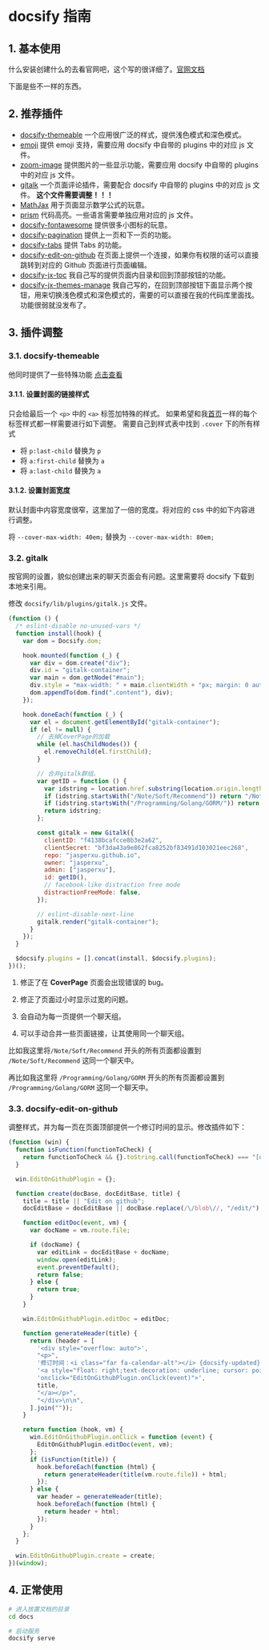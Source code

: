# docsify 指南

## 1. 基本使用

什么安装创建什么的去看官网吧，这个写的很详细了。[官网文档](https://docsify.js.org/#/zh-cn/)

下面是些不一样的东西。

## 2. 推荐插件

- [docsify-themeable](https://jhildenbiddle.github.io/docsify-themeable/#/introduction) 一个应用很广泛的样式，提供浅色模式和深色模式。
- [emoji](https://docsify.js.org/#/zh-cn/plugins?id=emoji) 提供 emoji 支持，需要应用 docsify 中自带的 plugins 中的对应 js 文件。
- [zoom-image](https://docsify.js.org/#/zh-cn/plugins?id=%e5%9b%be%e7%89%87%e7%bc%a9%e6%94%be-zoom-image) 提供图片的一些显示功能，需要应用 docsify 中自带的 plugins 中的对应 js 文件。
- [gitalk](https://docsify.js.org/#/zh-cn/plugins?id=gitalk) 一个页面评论插件，需要配合 docsify 中自带的 plugins 中的对应 js 文件。 **这个文件需要调整！！！**
- [MathJax](https://www.mathjax.org/) 用于页面显示数学公式的玩意。
- [prism](https://docsify.js.org/#/zh-cn/language-highlight) 代码高亮。一些语言需要单独应用对应的 js 文件。
- [docsify-fontawesome](https://github.com/erickjx/docsify-fontawesome#readme) 提供很多小图标的玩意。
- [docsify-pagination](https://github.com/imyelo/docsify-pagination#readme) 提供上一页和下一页的功能。
- [docsify-tabs](https://jhildenbiddle.github.io/docsify-tabs/#/) 提供 Tabs 的功能。
- [docsify-edit-on-github](https://github.com/njleonzhang/docsify-edit-on-github#readme) 在页面上提供一个连接，如果你有权限的话可以直接跳转到对应的 Github 页面进行页面编辑。
- [docsify-jx-toc](https://github.com/jasperxu/docsify-jx-toc#readme) 我自己写的提供页面内目录和回到顶部按钮的功能。
- [docsify-jx-themes-manage](https://github.com/jasperxu/jasperxu.github.io/tree/main/docs/lib/docsify-jx-themes-manage/dist) 我自己写的，在回到顶部按钮下面显示两个按钮，用来切换浅色模式和深色模式的，需要的可以直接在我的代码库里面找。功能很弱就没发布了。

## 3. 插件调整

### 3.1. docsify-themeable

他同时提供了一些特殊功能 [点击查看](https://jhildenbiddle.github.io/docsify-themeable/#/markdown)

#### 3.1.1. 设置封面的链接样式

只会给最后一个 `<p>` 中的 `<a>` 标签加特殊的样式。 如果希望和我[首页](/)一样的每个标签样式都一样需要进行如下调整。
需要自己到样式表中找到 `.cover` 下的所有样式

- 将 `p:last-child` 替换为 `p`
- 将 `a:first-child` 替换为 `a`
- 将 `a:last-child` 替换为 `a`

#### 3.1.2. 设置封面宽度

默认封面中内容宽度很窄，这里加了一倍的宽度。将对应的 css 中的如下内容进行调整。

将 `--cover-max-width: 40em;` 替换为 `--cover-max-width: 80em;`

### 3.2. gitalk

按官网的设置，貌似创建出来的聊天页面会有问题。这里需要将 docsify 下载到本地来引用。

修改 `docsify/lib/plugins/gitalk.js` 文件。

```js
(function () {
  /* eslint-disable no-unused-vars */
  function install(hook) {
    var dom = Docsify.dom;

    hook.mounted(function (_) {
      var div = dom.create("div");
      div.id = "gitalk-container";
      var main = dom.getNode("#main");
      div.style = "max-width: " + main.clientWidth + "px; margin: 0 auto 20px; padding: 0px 45px;";
      dom.appendTo(dom.find(".content"), div);
    });

    hook.doneEach(function (_) {
      var el = document.getElementById("gitalk-container");
      if (el != null) {
        // 去掉CoverPage的加载
        while (el.hasChildNodes()) {
          el.removeChild(el.firstChild);
        }

        // 合并gitalk群组。
        var getID = function () {
          var idstring = location.href.substring(location.origin.length + 2).split("?")[0];
          if (idstring.startsWith("/Note/Soft/Recommend")) return "/Note/Soft/Recommend";
          if (idstring.startsWith("/Programming/Golang/GORM/")) return "/Programming/Golang/GORM/";
          return idstring;
        };

        const gitalk = new Gitalk({
          clientID: "f4138bcafcce8b3e2a62",
          clientSecret: "bf3da43a9e862fca8252bf83491d103021eec268",
          repo: "jasperxu.github.io",
          owner: "jasperxu",
          admin: ["jasperxu"],
          id: getID(),
          // facebook-like distraction free mode
          distractionFreeMode: false,
        });

        // eslint-disable-next-line
        gitalk.render("gitalk-container");
      }
    });
  }

  $docsify.plugins = [].concat(install, $docsify.plugins);
})();
```

1. 修正了在 **CoverPage** 页面会出现错误的 bug。

2. 修正了页面过小时显示过宽的问题。

3. 会自动为每一页提供一个聊天组。

4. 可以手动合并一些页面链接，让其使用同一个聊天组。

比如我这里将`/Note/Soft/Recommend` 开头的所有页面都设置到 `/Note/Soft/Recommend` 这同一个聊天中。

再比如我这里将 `/Programming/Golang/GORM` 开头的所有页面都设置到 `/Programming/Golang/GORM` 这同一个聊天中。

### 3.3. docsify-edit-on-github

调整样式，并为每一页在页面顶部提供一个修订时间的显示。修改插件如下：

```js
(function (win) {
  function isFunction(functionToCheck) {
    return functionToCheck && {}.toString.call(functionToCheck) === "[object Function]";
  }

  win.EditOnGithubPlugin = {};

  function create(docBase, docEditBase, title) {
    title = title || "Edit on github";
    docEditBase = docEditBase || docBase.replace(/\/blob\//, "/edit/");

    function editDoc(event, vm) {
      var docName = vm.route.file;

      if (docName) {
        var editLink = docEditBase + docName;
        window.open(editLink);
        event.preventDefault();
        return false;
      } else {
        return true;
      }
    }

    win.EditOnGithubPlugin.editDoc = editDoc;

    function generateHeader(title) {
      return (header = [
        '<div style="overflow: auto">',
        "<p>",
        '修订时间：<i class="far fa-calendar-alt"></i> {docsify-updated} ',
        '<a style="float: right;text-decoration: underline; cursor: pointer"',
        'onclick="EditOnGithubPlugin.onClick(event)">',
        title,
        "</a></p>",
        "</div>\n\n",
      ].join(""));
    }

    return function (hook, vm) {
      win.EditOnGithubPlugin.onClick = function (event) {
        EditOnGithubPlugin.editDoc(event, vm);
      };
      if (isFunction(title)) {
        hook.beforeEach(function (html) {
          return generateHeader(title(vm.route.file)) + html;
        });
      } else {
        var header = generateHeader(title);
        hook.beforeEach(function (html) {
          return header + html;
        });
      }
    };
  }

  win.EditOnGithubPlugin.create = create;
})(window);
```

## 4. 正常使用

```bash
# 进入放置文档的目录
cd docs

# 启动服务
docsify serve
```
